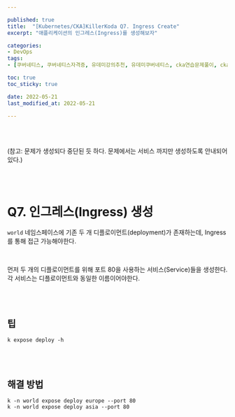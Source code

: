 ```yaml
---

published: true
title:  "[Kubernetes/CKA]KillerKoda Q7. Ingress Create"
excerpt: "애플리케이션의 인그레스(Ingress)를 생성해보자"

categories:
- DevOps
tags:
- [쿠버네티스, 쿠버네티스자격증, 유데미강의추천, 유데미쿠버네티스, cka연습문제풀이, cka덤프, cka기출문제, cka, kubernetes, kubernetesnetworking, k8s, DevOpsengineer, 데브옵스, 데브옵스엔지니어, killerkoda, killersh, killershell, cka모의고사]

toc: true
toc_sticky: true

date: 2022-05-21
last_modified_at: 2022-05-21

---
```


<br/><br/>

(참고: 문제가 생성되다 중단된 듯 하다. 문제에서는 서비스 까지만 생성하도록 안내되어있다.)

<br/><br/>

# Q7. 인그레스(Ingress) 생성

`world` 네임스페이스에 기존 두 개 디플로이먼트(deployment)가 존재하는데, Ingress를 통해 접근 가능해야한다.

<br/>

먼저 두 개의 디플로이먼트를 위해 포트 80을 사용하는 서비스(Service)들을 생성한다. 각 서비스는 디플로이먼트와 동일한 이름이어야한다.

<br/><br/>

## 팁

```
k expose deploy -h
```

<br/><br/>

## 해결 방법

```
k -n world expose deploy europe --port 80
k -n world expose deploy asia --port 80
```

<br/><br/>